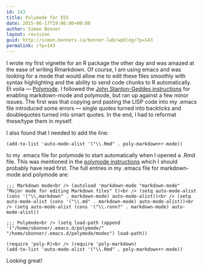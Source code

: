 ```yaml
---
id: 143
title: Polymode for ESS
date: 2015-06-17T19:06:06+00:00
author: Simon Bonner
layout: revision
guid: http://simon.bonners.ca/bonner-lab/wpblog/?p=143
permalink: /?p=143
---
```

I wrote my first vignette for an R package the other day and was amazed at the ease of writing Rmarkdown. Of course, I am using emacs and was looking for a mode that would allow me to edit these files smoothly with syntax highlighting and the ability to send code chunks to R automatically. Et voila &#8212; [Polymode](https://github.com/vspinu/polymode). I followed the <a href="http://johnstantongeddes.org/open%20science/2014/03/26/Rmd-polymode.html" target="_blank">John Stanton-Geddes instructions</a> for enabling markdown-mode and polymode, but ran up against a few minor issues. The first was that copying and pasting the LISP code into my .emacs file introduced some errors &#8212; single quotes turned into backticks and doublequotes turned into smart quotes. In the end, I had to reformat these/type them in myself.

I also found that I needed to add the line:

`(add-to-list 'auto-mode-alist '("\\.Rmd" . poly-markdown+r-mode))`

to my .emacs file for polymode to start automatically when I opened a .Rmd file. This was mentioned in the <a href="https://github.com/vspinu/polymode#activation-of-polymodes" target="_blank">polymode instructions</a> which I should probably have read first. The full entries in my .emacs file for markdown-mode and polymode are:

`;;; Markdown mode<br />
(autoload 'markdown-mode "markdown-mode" "Major mode for editing Markdown files" t)<br />
(setq auto-mode-alist (cons '("\\.markdown" . markdown-mode) auto-mode-alist))<br />
(setq auto-mode-alist (cons '("\\.md" . markdown-mode) auto-mode-alist))<br />
(setq auto-mode-alist (cons '("\\.ronn?" . markdown-mode) auto-mode-alist))`

`;;; Polymode<br />
(setq load-path (append '("/home/sbonner/.emacs.d/polymode/" "/home/sbonner/.emacs.d/polymode/modes") load-path))`

`(require 'poly-R)<br />
(require 'poly-markdown)`  
`(add-to-list 'auto-mode-alist '("\\.Rmd" . poly-markdown+r-mode))`

Looking great!